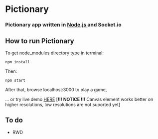 
# Pictionary #
### Pictionary app written in [Node.js ](https://nodejs.org/en/)and Socket.io ###
##  How to run Pictionary
To get node_modules directory type in terminal:

	npm install
Then: 

	npm start

After that, browse localhost:3000 to play a game,

... or try live demo
[HERE](https://pictionary-wlbptxpjpx.now.sh/ "Play Pictionary") 
[**!!! NOTICE !!!** Canvas element works better on higher resolutions, low resolutions are not suported yet] 
##  To do
 - RWD
